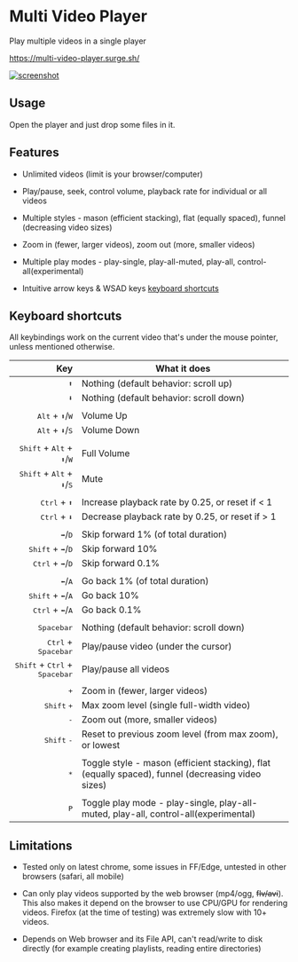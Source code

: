
# Multi Video Player

Play multiple videos in a single player

https://multi-video-player.surge.sh/

[![screenshot](https://i.imgur.com/AFioixGm.jpg)](https://gfycat.com/SpiritedUglyIrrawaddydolphin)

## Usage

Open the player and just drop some files in it.

## Features

* Unlimited videos (limit is your browser/computer)

* Play/pause, seek, control volume, playback rate for individual or all videos

* Multiple styles - mason (efficient stacking), flat (equally spaced), funnel (decreasing video sizes)

* Zoom in (fewer, larger videos), zoom out (more, smaller videos)

* Multiple play modes - play-single, play-all-muted, play-all, control-all(experimental)

* Intuitive arrow keys & WSAD keys [keyboard shortcuts](#keyboard-shortcuts)

## Keyboard shortcuts

All keybindings work on the current video that's under the mouse pointer, unless mentioned otherwise.

| Key | What it does
| ---: |---
| <kbd>⬆</kbd> | Nothing (default behavior: scroll up)
| <kbd>⬇</kbd> | Nothing  (default behavior: scroll down)
||
| <kbd>Alt</kbd> + <kbd>⬆</kbd>/<kbd>W</kbd> | Volume Up
| <kbd>Alt</kbd> + <kbd>⬇</kbd>/<kbd>S</kbd> | Volume Down
||
| <kbd>Shift</kbd> + <kbd>Alt</kbd> + <kbd>⬆</kbd>/<kbd>W</kbd> | Full Volume
| <kbd>Shift</kbd> + <kbd>Alt</kbd> + <kbd>⬇</kbd>/<kbd>S</kbd> | Mute
||
| <kbd>Ctrl</kbd> + <kbd>⬆</kbd> | Increase playback rate by 0.25, or reset if < 1
| <kbd>Ctrl</kbd> + <kbd>⬇</kbd> | Decrease playback rate by 0.25, or reset if > 1
||
| <kbd>➡</kbd>/<kbd>D</kbd> | Skip forward 1% (of total duration)
| <kbd>Shift</kbd> + <kbd>➡</kbd>/<kbd>D</kbd> | Skip forward 10%
| <kbd>Ctrl</kbd> + <kbd>➡</kbd>/<kbd>D</kbd> | Skip forward 0.1%
||
| <kbd>⬅</kbd>/<kbd>A</kbd> | Go back 1% (of total duration)
| <kbd>Shift</kbd> + <kbd>⬅</kbd>/<kbd>A</kbd> | Go back 10%
| <kbd>Ctrl</kbd> + <kbd>⬅</kbd>/<kbd>A</kbd> | Go back 0.1%
||
| <kbd>Spacebar</kbd> | Nothing (default behavior: scroll down)
| <kbd>Ctrl</kbd> + <kbd>Spacebar</kbd> | Play/pause video (under the cursor)
| <kbd>Shift</kbd> + <kbd>Ctrl</kbd> + <kbd>Spacebar</kbd> | Play/pause all videos
||
| <kbd>+</kbd> | Zoom in (fewer, larger videos)
| <kbd>Shift</kbd> <kbd>+</kbd> | Max zoom level (single full-width video)
| <kbd>-</kbd> | Zoom out (more, smaller videos)
| <kbd>Shift</kbd> <kbd>-</kbd> | Reset to previous zoom level (from max zoom), or lowest
||
| <kbd>*</kbd> | Toggle style - mason (efficient stacking), flat (equally spaced), funnel (decreasing video sizes)
||
| <kbd>P</kbd> | Toggle play mode - play-single, play-all-muted, play-all, control-all(experimental)

## Limitations

* Tested only on latest chrome, some issues in FF/Edge, untested in other browsers (safari, all mobile)

* Can only play videos supported by the web browser (mp4/ogg, <strike>flv/avi</strike>). This also makes it depend on the browser to use CPU/GPU for rendering videos. Firefox (at the time of testing) was extremely slow with 10+ videos.

* Depends on Web browser and its File API, can't read/write to disk directly (for example creating playlists, reading entire directories)
